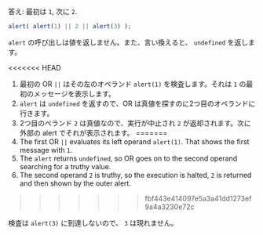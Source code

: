 答え: 最初は `1`, 次に `2`.

```js run
alert( alert(1) || 2 || alert(3) );
```

`alert` の呼び出しは値を返しません。また、言い換えると、 `undefined` を返します。

<<<<<<< HEAD
1. 最初の OR `||` はその左のオペランド `alert(1)` を検査します。それは `1` の最初のメッセージを表示します。
2. `alert` は `undefined` を返すので、OR は真値を探すのに2つ目のオペランドに行きます。
3. 2つ目のペランド `2` は真値なので、実行が中止され `2` が返却されます。次に外部の alert でそれが表示されます。
=======
1. The first OR `||` evaluates its left operand `alert(1)`. That shows the first message with `1`.
2. The `alert` returns `undefined`, so OR goes on to the second operand searching for a truthy value.
3. The second operand `2` is truthy, so the execution is halted, `2` is returned and then shown by the outer alert.
>>>>>>> fbf443e414097e5a3a41dd1273ef9a4a3230e72c

検査は `alert(3)` に到達しないので、 `3` は現れません。
